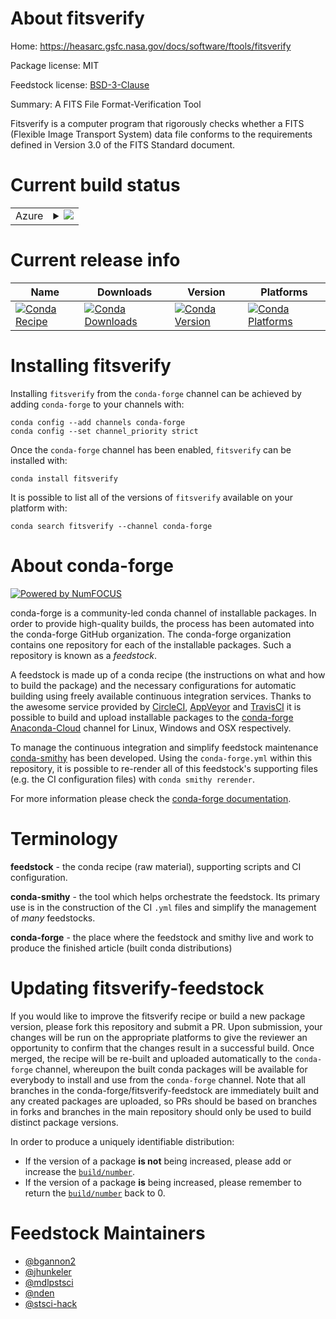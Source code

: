 About fitsverify
================

Home: https://heasarc.gsfc.nasa.gov/docs/software/ftools/fitsverify

Package license: MIT

Feedstock license: [BSD-3-Clause](https://github.com/conda-forge/fitsverify-feedstock/blob/master/LICENSE.txt)

Summary: A FITS File Format-Verification Tool

Fitsverify is a computer program that rigorously checks whether a FITS
(Flexible Image Transport System) data file conforms to the requirements
defined in Version 3.0 of the FITS Standard document.


Current build status
====================


<table>
    
  <tr>
    <td>Azure</td>
    <td>
      <details>
        <summary>
          <a href="https://dev.azure.com/conda-forge/feedstock-builds/_build/latest?definitionId=12817&branchName=master">
            <img src="https://dev.azure.com/conda-forge/feedstock-builds/_apis/build/status/fitsverify-feedstock?branchName=master">
          </a>
        </summary>
        <table>
          <thead><tr><th>Variant</th><th>Status</th></tr></thead>
          <tbody><tr>
              <td>linux_64</td>
              <td>
                <a href="https://dev.azure.com/conda-forge/feedstock-builds/_build/latest?definitionId=12817&branchName=master">
                  <img src="https://dev.azure.com/conda-forge/feedstock-builds/_apis/build/status/fitsverify-feedstock?branchName=master&jobName=linux&configuration=linux_64_" alt="variant">
                </a>
              </td>
            </tr><tr>
              <td>osx_64</td>
              <td>
                <a href="https://dev.azure.com/conda-forge/feedstock-builds/_build/latest?definitionId=12817&branchName=master">
                  <img src="https://dev.azure.com/conda-forge/feedstock-builds/_apis/build/status/fitsverify-feedstock?branchName=master&jobName=osx&configuration=osx_64_" alt="variant">
                </a>
              </td>
            </tr>
          </tbody>
        </table>
      </details>
    </td>
  </tr>
</table>

Current release info
====================

| Name | Downloads | Version | Platforms |
| --- | --- | --- | --- |
| [![Conda Recipe](https://img.shields.io/badge/recipe-fitsverify-green.svg)](https://anaconda.org/conda-forge/fitsverify) | [![Conda Downloads](https://img.shields.io/conda/dn/conda-forge/fitsverify.svg)](https://anaconda.org/conda-forge/fitsverify) | [![Conda Version](https://img.shields.io/conda/vn/conda-forge/fitsverify.svg)](https://anaconda.org/conda-forge/fitsverify) | [![Conda Platforms](https://img.shields.io/conda/pn/conda-forge/fitsverify.svg)](https://anaconda.org/conda-forge/fitsverify) |

Installing fitsverify
=====================

Installing `fitsverify` from the `conda-forge` channel can be achieved by adding `conda-forge` to your channels with:

```
conda config --add channels conda-forge
conda config --set channel_priority strict
```

Once the `conda-forge` channel has been enabled, `fitsverify` can be installed with:

```
conda install fitsverify
```

It is possible to list all of the versions of `fitsverify` available on your platform with:

```
conda search fitsverify --channel conda-forge
```


About conda-forge
=================

[![Powered by NumFOCUS](https://img.shields.io/badge/powered%20by-NumFOCUS-orange.svg?style=flat&colorA=E1523D&colorB=007D8A)](http://numfocus.org)

conda-forge is a community-led conda channel of installable packages.
In order to provide high-quality builds, the process has been automated into the
conda-forge GitHub organization. The conda-forge organization contains one repository
for each of the installable packages. Such a repository is known as a *feedstock*.

A feedstock is made up of a conda recipe (the instructions on what and how to build
the package) and the necessary configurations for automatic building using freely
available continuous integration services. Thanks to the awesome service provided by
[CircleCI](https://circleci.com/), [AppVeyor](https://www.appveyor.com/)
and [TravisCI](https://travis-ci.com/) it is possible to build and upload installable
packages to the [conda-forge](https://anaconda.org/conda-forge)
[Anaconda-Cloud](https://anaconda.org/) channel for Linux, Windows and OSX respectively.

To manage the continuous integration and simplify feedstock maintenance
[conda-smithy](https://github.com/conda-forge/conda-smithy) has been developed.
Using the ``conda-forge.yml`` within this repository, it is possible to re-render all of
this feedstock's supporting files (e.g. the CI configuration files) with ``conda smithy rerender``.

For more information please check the [conda-forge documentation](https://conda-forge.org/docs/).

Terminology
===========

**feedstock** - the conda recipe (raw material), supporting scripts and CI configuration.

**conda-smithy** - the tool which helps orchestrate the feedstock.
                   Its primary use is in the construction of the CI ``.yml`` files
                   and simplify the management of *many* feedstocks.

**conda-forge** - the place where the feedstock and smithy live and work to
                  produce the finished article (built conda distributions)


Updating fitsverify-feedstock
=============================

If you would like to improve the fitsverify recipe or build a new
package version, please fork this repository and submit a PR. Upon submission,
your changes will be run on the appropriate platforms to give the reviewer an
opportunity to confirm that the changes result in a successful build. Once
merged, the recipe will be re-built and uploaded automatically to the
`conda-forge` channel, whereupon the built conda packages will be available for
everybody to install and use from the `conda-forge` channel.
Note that all branches in the conda-forge/fitsverify-feedstock are
immediately built and any created packages are uploaded, so PRs should be based
on branches in forks and branches in the main repository should only be used to
build distinct package versions.

In order to produce a uniquely identifiable distribution:
 * If the version of a package **is not** being increased, please add or increase
   the [``build/number``](https://docs.conda.io/projects/conda-build/en/latest/resources/define-metadata.html#build-number-and-string).
 * If the version of a package **is** being increased, please remember to return
   the [``build/number``](https://docs.conda.io/projects/conda-build/en/latest/resources/define-metadata.html#build-number-and-string)
   back to 0.

Feedstock Maintainers
=====================

* [@bgannon2](https://github.com/bgannon2/)
* [@jhunkeler](https://github.com/jhunkeler/)
* [@mdlpstsci](https://github.com/mdlpstsci/)
* [@nden](https://github.com/nden/)
* [@stsci-hack](https://github.com/stsci-hack/)

